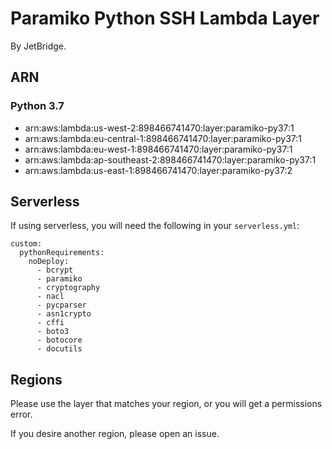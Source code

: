 # Paramiko Python SSH Lambda Layer
By JetBridge.

## ARN
### Python 3.7
- arn:aws:lambda:us-west-2:898466741470:layer:paramiko-py37:1
- arn:aws:lambda:eu-central-1:898466741470:layer:paramiko-py37:1
- arn:aws:lambda:eu-west-1:898466741470:layer:paramiko-py37:1
- arn:aws:lambda:ap-southeast-2:898466741470:layer:paramiko-py37:1
- arn:aws:lambda:us-east-1:898466741470:layer:paramiko-py37:2

## Serverless
If using serverless, you will need the following in your `serverless.yml`:
```
custom:
  pythonRequirements:
    noDeploy:
      - bcrypt
      - paramiko
      - cryptography
      - nacl
      - pycparser
      - asn1crypto
      - cffi
      - boto3
      - botocore
      - docutils
```

## Regions
Please use the layer that matches your region, or you will get a permissions error.

If you desire another region, please open an issue.
